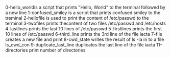 0-hello_worldis a script that prints "Hello, World" to the terminal followed by a new line
1-confused_smiley is a script that prints confused smiley to the treminal
2-hellofile is used to print the content of /etc/passwd to the terminal
3-twofiles prints thecontent of two files /etc/passwd and /etc/hosts
4-lastlines prints the last 10 lines of /etc/passwd
5-firstlines prints the first 10 lines of /etc/passwd
6-third_line prints the 3rd line of the file iacta
7-file creates a new file and print
8-cwd_state writes the result of ls -la in to a file ls_cwd_con
9-duplicate_last_line duplicates the last line of the file iacta
11-directories print number of directories
